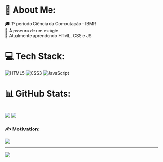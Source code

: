# 💫 About Me:
🎓 1º período Ciência da Computação - IBMR<br>💼 À procura de um estágio<br>📖 Atualmente aprendendo HTML, CSS e JS


# 💻 Tech Stack:
![HTML5](https://img.shields.io/badge/html5-%23E34F26.svg?style=for-the-badge&logo=html5&logoColor=white) ![CSS3](https://img.shields.io/badge/css3-%231572B6.svg?style=for-the-badge&logo=css3&logoColor=white) ![JavaScript](https://img.shields.io/badge/javascript-%23323330.svg?style=for-the-badge&logo=javascript&logoColor=%23F7DF1E)
# 📊 GitHub Stats:
<br/>![](https://github-readme-streak-stats.herokuapp.com/?user=gabrielescudine&theme=nightowl&hide_border=false) ![](https://github-readme-stats.vercel.app/api/top-langs/?username=gabrielescudine&theme=nightowl&hide_border=false&include_all_commits=false&count_private=false&layout=compact)

### ✍️ Motivation:
![](https://quotes-github-readme.vercel.app/api?type=horizontal&theme=tokyonight)

---
[![](https://visitcount.itsvg.in/api?id=gabrielescudine&icon=9&color=6)](https://visitcount.itsvg.in)

<!-- Proudly created with GPRM ( https://gprm.itsvg.in ) -->
